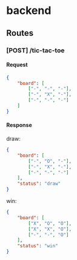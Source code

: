 # backend

## Routes
### [POST] /tic-tac-toe
#### Request
```json
{
    "board": [
        ["-", "-", "-"],
        ["-", "X", "-"],
        ["-", "-", "-"]
    ]
}
```
#### Response
draw:
```json
{
    "board": [
        ["-", "O", "-"],
        ["-", "X", "-"],
        ["-", "-", "-"]
    ],
    "status": "draw"
}
```
win:
```json
{
    "board": [
        ["X", "O", "O"],
        ["X", "X", "O"],
        ["-", "-", "O"]
    ],
    "status": "win"
}
```